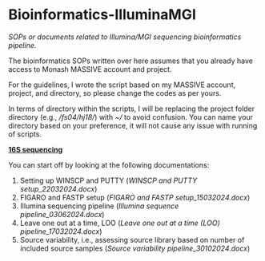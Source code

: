 # Bioinformatics-IlluminaMGI
_SOPs or documents related to Illumina/MGI sequencing bioinformatics pipeline._

The bioinformatics SOPs written over here assumes that you already have access to Monash MASSIVE account and project.

For the guidelines, I wrote the script based on my MASSIVE account, project, and directory, so please change the codes as per yours.

In terms of directory within the scripts, I will be replacing the project folder directory (e.g., _/fs04/hj18/_) with _~/_ to avoid confusion. You can name your directory based on your preference, it will not cause any issue with running of scripts.

<ins>**16S sequencing**</ins>

You can start off by looking at the following documentations:
1) Setting up WINSCP and PUTTY (_WINSCP and PUTTY setup_22032024.docx_)
2) FIGARO and FASTP setup (_FIGARO and FASTP setup_15032024.docx_)
3) Illumina sequencing pipeline (_Illumina sequence pipeline_03062024.docx_)
4) Leave one out at a time, LOO (_Leave one out at a time (LOO) pipeline_17032024.docx_)
5) Source variability, i.e., assessing source library based on number of included source samples (_Source variability pipeline_30102024.docx_)

